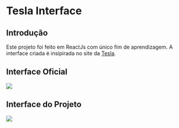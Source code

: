 # Tesla Interface

## Introdução

<p> Este projeto foi feito em ReactJs com único fim de aprendizagem. A interface criada é insipirada no site da <a href="https://www.tesla.com">Tesla</a>.</p>

## Interface Oficial
<img src="https://i.imgur.com/c3GeK5x.png"/>

## Interface do Projeto
<img src="https://i.imgur.com/0F61oGo.jpeg"/>
